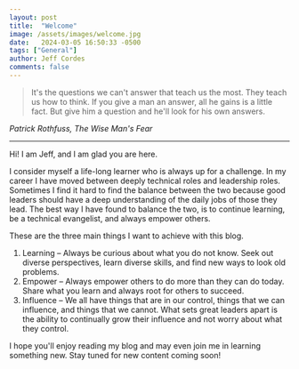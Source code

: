 ```yaml
---
layout: post
title:  "Welcome"
image: /assets/images/welcome.jpg
date:   2024-03-05 16:50:33 -0500
tags: ["General"]
author: Jeff Cordes
comments: false
---
```




> It's the questions we can't answer that teach us the most. They teach us how to think. If you give a man an answer, all he gains is a little fact. But give him a question and he'll look for his own answers.

*Patrick Rothfuss, The Wise Man's Fear*

---

Hi! I am Jeff, and I am glad you are here.  

I consider myself a life-long learner who is always up for a challenge.  In my career I have moved between deeply technical roles and leadership roles.  Sometimes I find it hard to find the balance between the two because good leaders should have a deep understanding of the daily jobs of those they lead.  The best way I have found to balance the two, is to continue learning, be a technical evangelist, and always empower others.

These are the three main things I want to achieve with this blog.

1. Learning – Always be curious about what you do not know.  Seek out diverse perspectives, learn diverse skills, and find new ways to look old problems.
2. Empower – Always empower others to do more than they can do today.  Share what you learn and always root for others to succeed.
3. Influence – We all have things that are in our control, things that we can influence, and things that we cannot.  What sets great leaders apart is the ability to continually grow their influence and not worry about what they control.

I hope you'll enjoy reading my blog and may even join me in learning something new.  Stay tuned for new content coming soon!